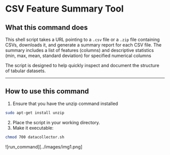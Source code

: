 # CSV Feature Summary Tool

## What this command does

This shell script takes a URL pointing to a `.csv` file or a `.zip` file containing CSVs, downloads it, and generate a summary report for each CSV file. The summary includes a list of features (columns) and descriptive statistics (min, max, mean, standard deviation) for specified numerical columns

The script is designed to help quickly inspect and document the structure of tabular datasets.

---

## How to use this command
1. Ensure that you have the unzip command installed

```bash
sudo apt-get install unzip
```

2. Place the script in your working directory.
2. Make it executable:

```bash
chmod 700 datacollector.sh
```

![run_command][../images/img1.png]
